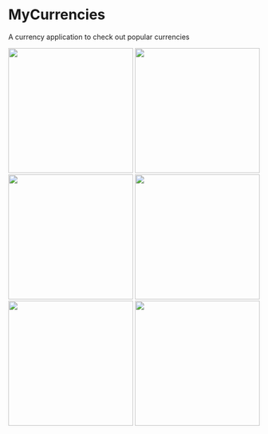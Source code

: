 # MyCurrencies

A currency application to check out popular currencies

<img src="https://s19.postimg.org/4dg2j4683/Screenshot_1507579004.png" width="250px" /> <img src="https://s19.postimg.org/ciy4h8rw3/Screenshot_1507579010.png" width="250px" /> <img src="https://s19.postimg.org/89tef5983/Screenshot_1507579012.png" width="250px" /> <img src="https://s19.postimg.org/u8zt29q1f/Screenshot_1507579020.png" width="250px" /> <img src="https://s19.postimg.org/6urtqffur/Screenshot_1507579024.png" width="250px" /> <img src="https://s19.postimg.org/x32yfpkhv/Screenshot_1507579032.png" width="250px" />
